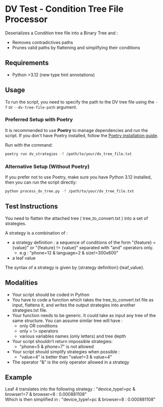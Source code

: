 # DV Test - Condition Tree File Processor

Deserializes a Condition tree file into a Binary Tree and :
- Removes contradictives paths
- Prunes valid paths by flattening and simplifying their conditions

## Requirements
- Python >3.12 (new type hint annotations)

## Usage

To run the script, you need to specify the path to the DV tree file using the `-f` or `--dv-tree-file-path` argument.

### Preferred Setup with Poetry

It is recommended to use **Poetry** to manage dependencies and run the script. If you don't have Poetry installed, follow the [Poetry installation guide](https://python-poetry.org/docs/#installation).

Run with the command:

```bash
poetry run dv_strategies -f /path/to/your/dv_tree_file.txt
```

### Alternative Setup (Without Poetry)
If you prefer not to use Poetry, make sure you have Python 3.12 installed, then you can run the script directly:

```bash
python process_dv_tree.py -f /path/to/your/dv_tree_file.txt
```

## Test Instructions
You need to flatten the attached tree ( tree_to_convert.txt ) into a set of strategies.

A strategy is a combination of :

- a strategy definition : a sequence of conditions of the form "{feature} = {value}" or
"{feature} != {value}" separated with "and" operators only.
    - e.g : "phone=12 & language=2 & size!=300x600"
- a leaf value

The syntax of a strategy is given by {strategy definition}:{leaf_value}.

## Modalities
- Your script should be coded in Python
- You have to code a function which takes the tree_to_convert.txt file as input, flattens
it, and writes the output strategies into another strategies.txt file.
- Your function needs to be generic. It could take as input any tree of the same
structure. You can assume similar tree will have :
    - only OR conditions
    - only = != operators
    - various variables names (only letters) and tree depth
- Your script shouldn’t return impossible strategies:
    - "phone=5 & phone=7" is not allowed
- Your script should simplify strategies when possible :
    - "value=4" is better than "value!=3 & value=4"
- The operator "&" is the only operator allowed in a strategy

## Example

Leaf 4 translates into the following strategy : 
"device_type!=pc & browser!=7 & browser=8 : 0.000881108"\
Which is then simplified in : "device_type!=pc & browser=8 : 0.000881108"
